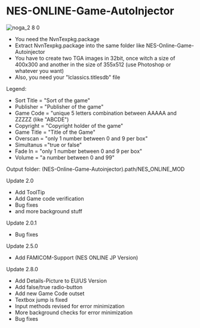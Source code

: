 # NES-ONLINE-Game-AutoInjector
![noga_2 8 0](https://user-images.githubusercontent.com/43298952/46572279-60fea500-c983-11e8-9a33-c46aba761fc3.png)

- You need the NvnTexpkg.package
- Extract NvnTexpkg.package into the same folder like NES-Online-Game-Autoinjector
- You have to create two TGA images in 32bit, once witch a size of 400x300 and another in the size of 355x512 (use Photoshop or whatever you want)
- Also, you need your "lclassics.titlesdb" file


Legend:

- Sort Title = "Sort of the game"
- Publisher = "Publisher of the game"
- Game Code = "unique 5 letters combination between AAAAA and ZZZZZ (like "ABCDE")
- Copyright = "Copyright holder of the game"
- Game Title = "Title of the Game"
- Overscan = "only 1 number between 0 and 9 per box"
- Simultanus ="true or false"
- Fade In = "only 1 number between 0 and 9 per box"
- Volume = "a number between 0 and 99"

Output folder: (NES-Online-Game-Autoinjector).path/NES_ONLINE_MOD

Update 2.0

- Add ToolTip
- Add Game code verification
- Bug fixes
- and more background stuff

Update 2.0.1

- Bug fixes

Update 2.5.0

- Add FAMICOM-Support (NES ONLINE JP Version)

Update 2.8.0

- Add Details-Picture to EU/US Version
- Add false/true radio-button
- Add new Game Code outset
- Textbox jump is fixed
- Input methods revised for error minimization
- More background checks for error minimization
- Bug fixes
